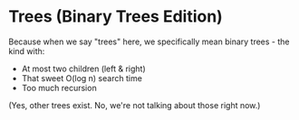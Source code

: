 # Trees (Binary Trees Edition)

Because when we say "trees" here, we specifically mean binary trees - the kind with:
- At most two children (left & right)
- That sweet O(log n) search time
- Too much recursion

(Yes, other trees exist. No, we're not talking about those right now.)